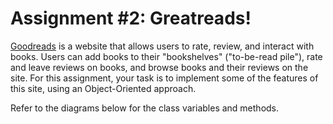 # Assignment #2: Greatreads!

[Goodreads](https://www.goodreads.com/) is a website that allows users to rate, review, and interact with books. Users can add books to their "bookshelves" ("to-be-read pile"), rate and leave reviews on books, and browse books and their reviews on the site. For this assignment, your task is to implement some of the features of this site, using an Object-Oriented approach.

Refer to the diagrams below for the class variables and methods.
